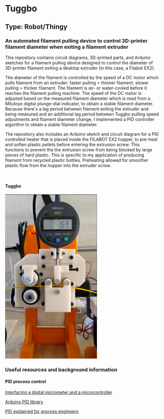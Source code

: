 # Tuggbo
## Type: Robot/Thingy
### An automated filament pulling device to control 3D-printer filament diameter when exiting a filament extruder

This repository contains circuit diagrams, 3D-printed parts, and Arduino sketches for a filament pulling device designed to control the diameter of 3D-printer filament exiting a desktop extruder (in this case, a Filabot EX2).

The diameter of the filament is controlled by the speed of a DC motor which pulls filament from an extruder:
faster pulling = thinner filament; slower pulling = thicker filament. The filament is air- or water-cooled before it reaches the filament pulling machine. The speed of the DC motor is adjusted based on the measured filament diameter
which is read from a Mitutoyo digital plunge-dial indicator, to obtain a stable filament diameter. Because there's a lag period between filament exiting the extruder and being measured and an additional lag period between Tuggbo pulling speed adjustments and filament diameter change, I implemented a PID controller algorithm to obtain a stable filament diameter. 

The repository also includes an Arduino sketch and circuit diagram for a PID controlled heater that is placed inside the FILABOT EX2 hopper, to pre-heat and soften plastic pellets 
before entering the extrusion screw. This functions to prevent the the extrusion screw from being blocked by large pieces of hard plastic. This is specific to my application of producing filament from recycled plastic bottles. Preheating allowed for smoother plastic flow from the hopper into the extruder screw.

<br>

#### Tuggbo

<img src="https://github.com/CorneileM/Tuggbo/blob/master/Images_and_video/Photo_of_Tuggbo.png" width="300"/>

<br>

### Useful resources and background information
#### PID process control
[Interfacing a digital micrometer and a microcontroller]( https://www.instructables.com/id/Interfacing-a-Digital-Micrometer-to-a-Microcontrol/ )

[Arduino PID library](https://playground.arduino.cc/Code/PIDLibrary/)

[PID explained for process engineers](https://www.aiche.org/resources/publications/cep/2016/february/pid-explained-process-engineers-part-2-tuning-coefficients)

